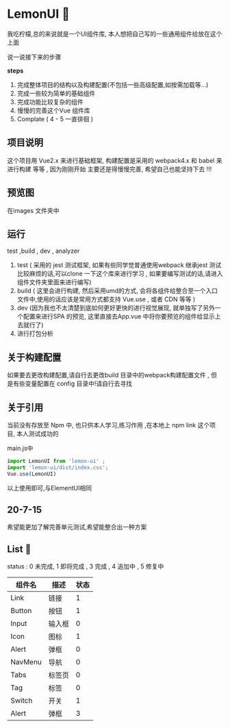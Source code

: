 

# LemonUI 🍋 

我吃柠檬,总的来说就是一个UI组件库, 本人想把自己写的一些通用组件给放在这个上面 



说一说接下来的步骤

**steps**

1. 完成整体项目的结构以及构建配置(不包括一些高级配置,如按需加载等...)
2. 完成一些较为简单的基础组件
3. 完成功能比较复杂的组件 
4. 慢慢的完善这个Vue 组件库 
5. Complate ( 4 - 5 一直徘徊 )



## 项目说明 

这个项目用 Vue2.x 来进行基础框架, 构建配置是采用的 webpack4.x 和 babel 来进行构建 等等 , 因为刚刚开始 主要还是得慢慢完善, 希望自己也能坚持下去 !!! 


## 预览图

在images 文件夹中 


## 运行 

test ,build , dev , analyzer

1.  test  ( 采用的 jest 测试框架, 如果有些同学觉普通使用webpack 继承jest 测试比较麻烦的话,可以clone 一下这个库来进行学习 , 如果要编写测试的话,请进入组件文件夹里面来进行编写)
2. build ( 这里会进行构建, 然后采用umd的方式, 会将各组件给整合至一个入口文件中,使用的话应该是常用方式都支持 Vue.use , 或者 CDN 等等 )
3. dev (因为我也不太清楚到底如何更好更快的进行视觉展现, 就单独写了另外一个配置来进行SPA 的预览, 这里直接去App.vue 中将你要预览的组件给显示上去就行了)
4. 进行打包分析 



## 关于构建配置

如果要去更改构建配置,请自行去更改build 目录中的webpack构建配置文件 , 但是有些变量配置在 config 目录中!请自行去寻找



## 关于引用

当前没有存放至 Npm 中, 也只供本人学习,练习作用 ,在本地上 npm link 这个项目, 本人测试成功的 

main.js中  
```javascript
import LemonUI from 'lemon-ui' ; 
import 'lemon-ui/dist/index.css';
Vue.use(LemonUI) 
```
以上使用即可,与ElementUI相同 



## 20-7-15
希望能更加了解完善单元测试,希望能整合出一种方案



## List 🚦

status : 0  未完成, 1 即将完成 , 3 完成 , 4 追加中 , 5 修复中    

| 组件名 | 描述   | 状态 |
| ------ | ------ | ---- |
| Link   | 链接   | 1    |
| Button | 按钮   | 1    |
| Input  | 输入框 | 0    |
| Icon  | 图标 | 1    |
| Alert  | 弹框 | 0    |
| NavMenu  | 导航 | 0    |
| Tabs  | 标签页 | 0    |
| Tag  | 标签 | 0    |
| Switch | 开关 | 1 |
| Alert | 弹框 | 3 |






















